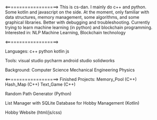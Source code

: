 <===================>
This is cs-dan.
I mainly do c++ and python. Some kotlin and javascript on the side.
At the moment, only familiar with data structures, memory management, some algorithms, and some graphical libraries. 
Better with debugging and troubleshooting. 
Currently trying to learn machine learning (in python) and blockchain programming. 
Interested in: NLP Machine Learning, Blockchain technology

<===================>

Languages: 
c++
python
kotlin
js 

Tools: 
visual studio
pycharm
android studio 
solidworks 

Background: 
Computer Science 
Mechanical Engineering 
Physics 

<===================>
Finished Projects: 
Memory_Pool (C++) 
Hash_Map (C++)
Text_Game (C++) 

Random Path Generator (Python) 

List Manager with SQLite Database for Hobby Management (Kotlin) 

Hobby Website (html/js/css) 


